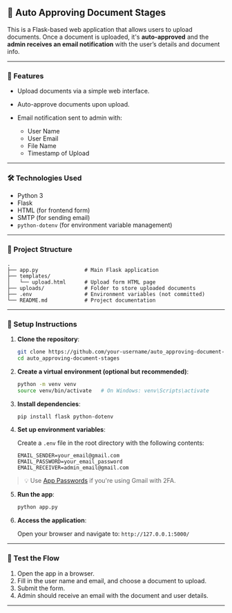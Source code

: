 
## 📄 Auto Approving Document Stages

This is a Flask-based web application that allows users to upload documents. Once a document is uploaded, it's **auto-approved** and the **admin receives an email notification** with the user’s details and document info.

---

### 🚀 Features

* Upload documents via a simple web interface.
* Auto-approve documents upon upload.
* Email notification sent to admin with:

  * User Name
  * User Email
  * File Name
  * Timestamp of Upload

---

### 🛠️ Technologies Used

* Python 3
* Flask
* HTML (for frontend form)
* SMTP (for sending email)
* `python-dotenv` (for environment variable management)

---

### 📁 Project Structure

```
.
├── app.py               # Main Flask application
├── templates/
│   └── upload.html      # Upload form HTML page
├── uploads/             # Folder to store uploaded documents
├── .env                 # Environment variables (not committed)
└── README.md            # Project documentation
```

---

### 🔧 Setup Instructions

1. **Clone the repository**:

   ```bash
   git clone https://github.com/your-username/auto_approving-document-stages.git
   cd auto_approving-document-stages
   ```

2. **Create a virtual environment (optional but recommended)**:

   ```bash
   python -m venv venv
   source venv/bin/activate   # On Windows: venv\Scripts\activate
   ```

3. **Install dependencies**:

   ```bash
   pip install flask python-dotenv
   ```

4. **Set up environment variables**:

   Create a `.env` file in the root directory with the following contents:

   ```env
   EMAIL_SENDER=your_email@gmail.com
   EMAIL_PASSWORD=your_email_password
   EMAIL_RECEIVER=admin_email@gmail.com
   ```

> 💡 Use [App Passwords](https://support.google.com/accounts/answer/185833) if you're using Gmail with 2FA.

5. **Run the app**:

   ```bash
   python app.py
   ```

6. **Access the application**:

   Open your browser and navigate to:
   `http://127.0.0.1:5000/`

---

### 🧪 Test the Flow

1. Open the app in a browser.
2. Fill in the user name and email, and choose a document to upload.
3. Submit the form.
4. Admin should receive an email with the document and user details.

---



